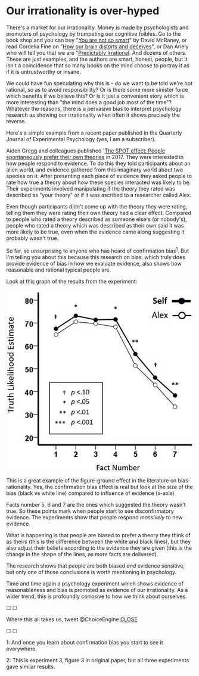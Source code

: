 # Our irrationality is over-hyped

There's a market for our irrationality. Money is made by psychologists and promoters of psychology by trumpeting our cognitive foibles. Go to the book shop and you can buy "[You are not so smart](https://youarenotsosmart.com/author/davidmcraney/)" by David McRaney, or read Cordelia Fine on "[How our brain distorts and deceives](https://www.goodreads.com/book/show/357666.A_Mind_of_Its_Own)", or Dan Ariely who will tell you that we are "[Predictably Irrational](https://en.wikipedia.org/wiki/Predictably_Irrational). And dozens of others. These are just examples, and the authors are smart, honest, people, but it isn't a coincidence that so many books on the mind choose to portray it as if it is untrustworthy or insane.

We could have fun speculating why this is - do we want to be told we're not rational, so as to avoid responsibility? Or is there some more sinister force which benefits if we believe this? Or is it just a convenient story which is more interesting than "the mind does a good job most of the time"? Whatever the reasons, there is a pervasive bias to interpret psychology research as showing our irrationality when often it shows precisely the reverse.

Here's a simple example from a recent paper published in the Quarterly Journal of Experimental Psychology (yes, I am a subscriber).

Aiden Gregg and colleagues published '[The SPOT effect: People spontaneously prefer their own theories](https://www.tandfonline.com/doi/full/10.1080/17470218.2015.1099162) in 2017. They were interested in how people respond to evidence. To do this they told participants about an alien world, and evidence gathered from this imaginary world about two species on it. After presenting each piece of evidence they asked people to rate how true a theory about how these species interacted was likely to be. Their experiments involved manipulating if the theory they rated was described as "your theory" or if it was ascribed to a researcher called Alex.

Even though participants didn't come up with the theory they were rating, telling them they were rating their own theory had a clear effect. Compared to people who rated a theory described as someone else's (or nobody's), people who rated a theory which was described as their own said it was more likely to be true, even when the evidence came along suggesting it probably wasn't true.

So far, so unsurprising to anyone who has heard of confirmation bias<sup>[1](#footnote1)</sup>. But I'm telling you about this because this research on bias, which truly does provide evidence of bias in how we evaluate evidence, also shows how reasonable and rational typical people are. 

Look at this graph of the results from the experiment:

![](assets/spot_graph.jpg)

This is a great example of the figure-ground effect in the literature on bias-rationality. Yes, the confirmation bias effect is real but look at the size of the bias (black vs white line) compared to influence of evidence (x-axis)

Facts number 5, 6 and 7 are the ones which suggested the theory wasn't true. So these points mark when people start to see disconfirmatory evidence. The experiments show that people respond *massively* to new evidence.

What is happening is that people are biased to prefer a theory they think of as theirs (this is the difference between the white and black lines), but they also adjust their beliefs according to the evidence they are given (this is the change in the shape of the lines, as more facts are delivered).

The research shows that people are both biased *and* evidence sensitive, but only one of those conclusions is worth mentioning in psychology. 

Time and time again a psychology experiment which shows evidence of reasonableness and bias is promoted as evidence of our irrationality. As a wider trend, this is profoundly corrosive to how we think about ourselves.

&#9744; &#9744;

Where this all takes us, tweet @ChoiceEngine [CLOSE](https://twitter.com/intent/tweet?text=@ChoiceEngine%20CLOSE)

&#9744; &#9744;

<a name="footnote1">1</a>: And once you learn about confirmation bias you start to see it everywhere.

<a name="footnote2">2</a>: This is experiment 3, figure 3 in original paper, but all three experiments gave similar results.
